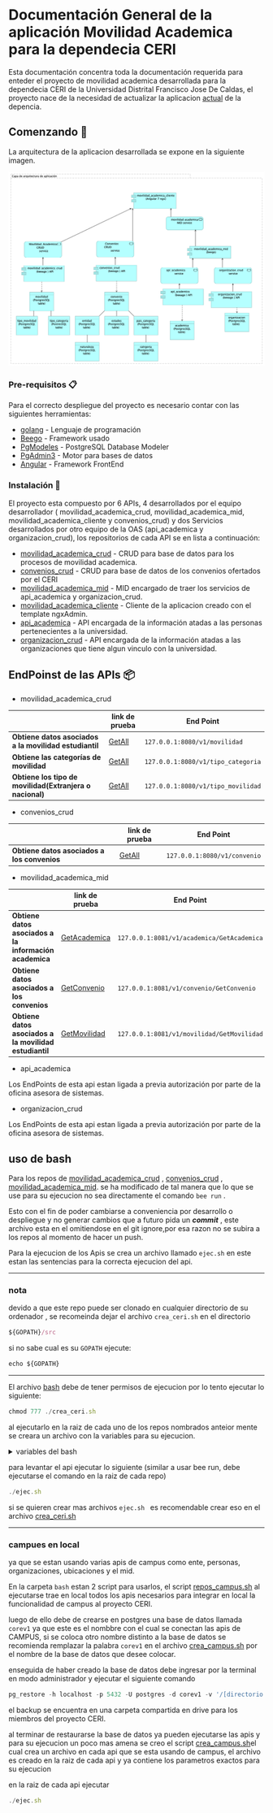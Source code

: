 # Documentación General de la aplicación Movilidad Academica para la dependecia CERI


Esta documentación concentra toda la documentación requerida para enteder el proyecto de movilidad academica desarrollada para la dependecia CERI de la Universidad Distrital Francisco Jose De Caldas, el proyecto nace de la necesidad de actualizar la aplicacion [actual](https://ceri.udistrital.edu.co/plataforma-de-apoyo) de la depencia. 

## Comenzando 🚀
La arquitectura de la aplicacion desarrollada se expone en la siguiente imagen.

![](ArquitecturaCERI.png)


### Pre-requisitos 📋

Para el correcto despliegue del proyecto es necesario contar con las siguientes herramientas:

* [golang](https://golang.org/) - Lenguaje de programación 
* [Beego](https://beego.me/) - Framework  usado
* [PgModeles](https://pgmodeler.io/) - PostgreSQL Database Modeler
* [PgAdmin3](https://www.pgadmin.org/) - Motor para bases de datos
* [Angular](https://angular.io/) - Framework FrontEnd

### Instalación 🔧

El proyecto esta compuesto por 6 APIs, 4 desarrollados por el equipo desarrollador ( movilidad_academica_crud,  movilidad_academica_mid, movilidad_academica_cliente y convenios_crud) y dos Servicios desarrollados por otro equipo de la OAS (api_academica y organizacion_crud), los repositorios de cada API se en lista a continuación:

* [movilidad_academica_crud](https://github.com/udistrital/movilidad_academica_crud) - CRUD para  base de datos para los procesos de movilidad academica.
* [convenios_crud](https://github.com/udistrital/convenios_crud) - CRUD para base de datos de los convenios ofertados por el CERI
* [movilidad_academica_mid](https://github.com/udistrital/movilidad_academica_mid) - MID encargado de traer los servicios de api_academica y organizacion_crud.
* [movilidad_academica_cliente](https://github.com/udistrital/movilidad_academica_cliente) - Cliente de la aplicacion creado con el template ngxAdmin.
* [api_academica](https://github.com/udistrital/api_academica) - API encargada de la información atadas a las personas pertenecientes a la universidad.
* [organizacion_crud](https://github.com/udistrital/organizacion_crud) - API encargada de la información atadas a las organizaciones que tiene algun vinculo con la universidad.

## EndPoinst de las APIs 📦

* movilidad_academica_crud

|                |link de prueba                  |End Point|
|----------------|-------------------------------|------------------------|
| **Obtiene datos asociados a la movilidad estudiantil** |[GetAll](http://127.0.0.1:8080/v1/movilidad)| `127.0.0.1:8080/v1/movilidad` |
| **Obtiene las categorías de movilidad** | [GetAll](http://127.0.0.1:8080/v1/tipo_categoria) |`127.0.0.1:8080/v1/tipo_categoria`|
| **Obtiene los tipo de movilidad(Extranjera o nacional)** |[GetAll](http://127.0.0.1:8080/v1/tipo_movilidad)| `127.0.0.1:8080/v1/tipo_movilidad` |

* convenios_crud

|                |link de prueba                  |End Point|
|----------------|-------------------------------|------------------------|
| **Obtiene datos asociados a los convenios** |[GetAll](http://127.0.0.1:8082/v1/convenio)| `127.0.0.1:8080/v1/convenio` |

* movilidad_academica_mid

|                |link de prueba                  |End Point|
|----------------|-------------------------------|------------------------|
| **Obtiene datos asociados a la información academica** | [GetAcademica](http://127.0.0.1:8081/v1/academica/GetAcademica) |`127.0.0.1:8081/v1/academica/GetAcademica`|
| **Obtiene datos asociados a los convenios** |[GetConvenio](http://127.0.0.1:8081/v1/convenio/GetConvenio)| `127.0.0.1:8081/v1/convenio/GetConvenio` |
| **Obtiene datos asociados a la movilidad estudiantil** |[GetMovilidad](http://127.0.0.1:8081/v1/movilidad/GetMovilidad)| `127.0.0.1:8081/v1/movilidad/GetMovilidad` |

* api_academica

Los EndPoints de esta api estan ligada a previa autorización por parte de la oficina asesora de sistemas.

* organizacion_crud

Los EndPoints de esta api estan ligada a previa autorización por parte de la oficina asesora de sistemas.

## uso de bash

Para los repos de [movilidad_academica_crud](https://github.com/udistrital/movilidad_academica_crud) , 
[convenios_crud](https://github.com/udistrital/convenios_crud) , [movilidad_academica_mid](https://github.com/udistrital/movilidad_academica_mid). se ha modificado de tal manera que lo que se use para su ejecucion no sea directamente el comando `bee run` .

Esto con el fin de poder cambiarse a conveniencia por desarrollo o despliegue y no generar cambios que a futuro pida un _**commit**_ , este archivo esta en el omitiendose en el git ignore,por esa razon no se subira a los repos al momento de hacer un push.

Para la ejecucion de los Apis se crea un archivo llamado `ejec.sh` en este estan las sentencias para la correcta ejecucion del api.

--- 
### nota

devido a que este repo puede ser clonado en cualquier directorio de su ordenador , se recomeinda dejar el archivo `crea_ceri.sh` en el directorio 

```javascript
${GOPATH}/src
```

si no sabe cual es su `GOPATH` ejecute:

```javascript
echo ${GOPATH}
```
---

El archivo [bash](./bash/crea_ceri.sh) debe de tener permisos de ejecucion por lo tento ejecutar lo siguiente:

```javascript
chmod 777 ./crea_ceri.sh
```

al ejecutarlo en la raiz de cada uno de los repos nombrados anteior mente se creara un archivo con la variables para su ejecucion.

<details>
<summary>variables del bash</summary>
En el bash se encuentran la siguientes variables:

- MOVILIDAD_CRUD__PGDB
    - nombre de la base de datos, este se cambia en caso de que el script sea ejecutado en una base de datos diferente al valor ya seteado en el bash.
- MOVILIDAD_CRUD__PGPASS
    - password de la base de datos o conexion.
- MOVILIDAD_CRUD__PGURLS
    - url de conexion a la base de datos, en este caso se tiene por defecto localhost, generalmente se puede dejar tal como esta.
- MOVILIDAD_CRUD__PGUSER
    - usuario con permisos para la base de datos.
- MOVILIDAD_HTTP_PORT
    - puerto de ejecucion el api, por defecto esta el 8080, pero este se puede cambiar a preferencia.
- MOVILIDAD_CRUD__SCHEMA
    - esquema de la base de datos a la cual debe apintar el api
</details>

para levantar el api ejecutar lo siguiente (similar a usar bee run, debe ejecutarse el comando en la raiz de cada repo)

```javascript
./ejec.sh
```

si se quieren crear mas archivos `ejec.sh ` es recomendable crear eso en el archivo [crea_ceri.sh](./bash/crea_ceri.sh)

--- 

### campues en local

ya que se estan usando varias apis de campus como ente, personas, organizaciones, ubicaciones y el mid.

En la carpeta `bash` estan 2 script para usarlos, el script [repos_campus.sh](./bash/repos_campus.sh)  al ejecutarse trae en local todos los apis necesarios para integrar en local la funcionalidad de campus al proyecto CERI.

luego de ello debe de crearse en postgres una base de datos llamada `corev1` ya que este es el nombbre con el cual se conectan las apis de CAMPUS, si se coloca otro nombre distinto a la base de datos se recomienda remplazar la palabra `corev1` en el archivo [crea_campus.sh](./bash/crea_campus.sh) por el nombre de la base de datos que desee colocar.

enseguida de haber creado la base de datos debe ingresar por la terminal en modo administrador y ejecutar el siguiente comando

```javascript
pg_restore -h localhost -p 5432 -U postgres -d corev1 -v '/[directorio donde se descargo el backup]/campus_2_06_2019.backup' 
```

el backup se encuentra en una carpeta compartida en drive para los miembros del proyecto CERI.

al terminar de restaurarse la base de datos ya pueden ejecutarse las apis y para su ejecucion un poco mas amena se creo el script [crea_campus.sh](./bash/crea_campus.sh)el cual crea un archivo en cada api que se esta usando de campus, el archivo es creado en la raiz de cada api y ya contiene los parametros exactos para su ejecucion

en la raiz de cada api ejecutar 

```javascript
./ejec.sh
```
